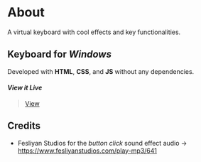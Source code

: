 # About

A virtual keyboard with cool effects and key functionalities.

## Keyboard for _Windows_

Developed with **HTML**, **CSS**, and **JS** without any dependencies.

#### _View it Live_

> [View](https://wycliffekeyboard.netlify.app/)

## Credits

- Fesliyan Studios for the _button click_ sound effect audio -> https://www.fesliyanstudios.com/play-mp3/641
